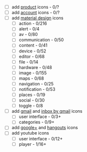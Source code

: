 - [ ] add [product](https://carlosjeurissen.com/google-icons/material/) icons - 0/?
- [ ] add [account](https://myaccount.google.com/) icons - 0/?
- [ ] add [material design](https://design.google.com/icons/) icons
  - [ ] action - 0/216
  - [ ] alert - 0/4
  - [ ] av - 0/80
  - [ ] communication - 0/50
  - [ ] content - 0/41
  - [ ] device - 0/52
  - [ ] editor - 0/68
  - [ ] file - 0/14
  - [ ] hardware - 0/48
  - [ ] image - 0/155
  - [ ] maps - 0/68
  - [ ] navigation - 0/25
  - [ ] notification - 0/53
  - [ ] places - 0/19
  - [ ] social - 0/30
  - [ ] toggle - 0/8
- [ ] add [gmail](https://mail.google.com/) and [inbox by gmail](https://inbox.google.com/) icons
  - [ ] user interface - 0/3+
  - [ ] categories - 0/9+
- [ ] add [google+](https://plus.google.com/) and [hangouts](https://hangouts.google.com/) icons
- [ ] add youtube icons
  - [ ] user interface - 0/12+
  - [ ] player - 1/16+
